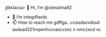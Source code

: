 jjlkklacsa- 👋 Hi, I’m @olenalina92
- 👀 I’m integdfasdc
- 📫 How to reach me gdffgа...ccasdaxvdssd
asdsad321rrqwvhcxv<!---aвапasxzxcbcvbcvsacxzccx
dasdasdasdYou can chfglick the Prevhhlivxccxsadsavvxcvw link to tazxzke a look at your changes.
--->ascvzxc
n nmczxcd
vc

